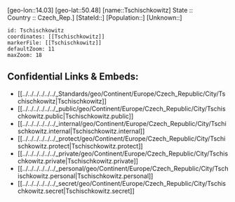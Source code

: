 ﻿---
location: [50.48,14.03] 
mapzoom: [7,12] 
mapmarker: city 
type: City
tags:
- geo/City


SpocWebEntityId: 35026
isDeleted: false
confidential: public

---
[geo-lon::14.03] 
[geo-lat::50.48] 
[name::Tschischkowitz] 
State ::  
Country :: Czech_Rep.] 
[StateId::] 
[Population::] 
[Unknown::] 


```leaflet
id: Tschischkowitz
coordinates: [[Tschischkowitz]] 
markerFile: [[Tschischkowitz]] 
defaultZoom: 11 
maxZoom: 18
```


## Confidential Links & Embeds: 
- [[../../../../../../_Standards/geo/Continent/Europe/Czech_Republic/City/Tschischkowitz|Tschischkowitz]] 
- [[../../../../../../_public/geo/Continent/Europe/Czech_Republic/City/Tschischkowitz.public|Tschischkowitz.public]] 
- [[../../../../../../_internal/geo/Continent/Europe/Czech_Republic/City/Tschischkowitz.internal|Tschischkowitz.internal]] 
- [[../../../../../../_protect/geo/Continent/Europe/Czech_Republic/City/Tschischkowitz.protect|Tschischkowitz.protect]] 
- [[../../../../../../_private/geo/Continent/Europe/Czech_Republic/City/Tschischkowitz.private|Tschischkowitz.private]] 
- [[../../../../../../_personal/geo/Continent/Europe/Czech_Republic/City/Tschischkowitz.personal|Tschischkowitz.personal]] 
- [[../../../../../../_secret/geo/Continent/Europe/Czech_Republic/City/Tschischkowitz.secret|Tschischkowitz.secret]] 
